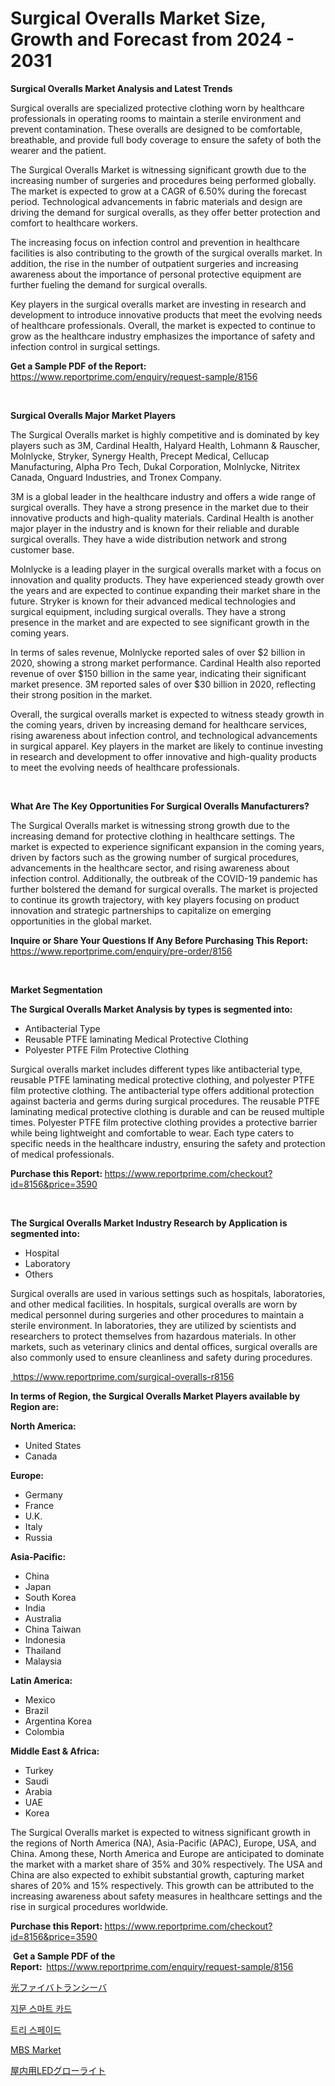 <p><h1>Surgical Overalls Market Size, Growth and Forecast from 2024 - 2031</h1></p><p><strong>Surgical Overalls Market Analysis and Latest Trends</strong></p>
<p><p>Surgical overalls are specialized protective clothing worn by healthcare professionals in operating rooms to maintain a sterile environment and prevent contamination. These overalls are designed to be comfortable, breathable, and provide full body coverage to ensure the safety of both the wearer and the patient.</p><p>The Surgical Overalls Market is witnessing significant growth due to the increasing number of surgeries and procedures being performed globally. The market is expected to grow at a CAGR of 6.50% during the forecast period. Technological advancements in fabric materials and design are driving the demand for surgical overalls, as they offer better protection and comfort to healthcare workers.</p><p>The increasing focus on infection control and prevention in healthcare facilities is also contributing to the growth of the surgical overalls market. In addition, the rise in the number of outpatient surgeries and increasing awareness about the importance of personal protective equipment are further fueling the demand for surgical overalls.</p><p>Key players in the surgical overalls market are investing in research and development to introduce innovative products that meet the evolving needs of healthcare professionals. Overall, the market is expected to continue to grow as the healthcare industry emphasizes the importance of safety and infection control in surgical settings.</p></p>
<p><strong>Get a Sample PDF of the Report:&nbsp;</strong> <a href="https://www.reportprime.com/enquiry/request-sample/8156">https://www.reportprime.com/enquiry/request-sample/8156</a></p>
<p>&nbsp;</p>
<p><strong>Surgical Overalls Major Market Players</strong></p>
<p><p>The Surgical Overalls market is highly competitive and is dominated by key players such as 3M, Cardinal Health, Halyard Health, Lohmann & Rauscher, Molnlycke, Stryker, Synergy Health, Precept Medical, Cellucap Manufacturing, Alpha Pro Tech, Dukal Corporation, Molnlycke, Nitritex Canada, Onguard Industries, and Tronex Company. </p><p>3M is a global leader in the healthcare industry and offers a wide range of surgical overalls. They have a strong presence in the market due to their innovative products and high-quality materials. Cardinal Health is another major player in the industry and is known for their reliable and durable surgical overalls. They have a wide distribution network and strong customer base.</p><p>Molnlycke is a leading player in the surgical overalls market with a focus on innovation and quality products. They have experienced steady growth over the years and are expected to continue expanding their market share in the future. Stryker is known for their advanced medical technologies and surgical equipment, including surgical overalls. They have a strong presence in the market and are expected to see significant growth in the coming years.</p><p>In terms of sales revenue, Molnlycke reported sales of over $2 billion in 2020, showing a strong market performance. Cardinal Health also reported revenue of over $150 billion in the same year, indicating their significant market presence. 3M reported sales of over $30 billion in 2020, reflecting their strong position in the market.</p><p>Overall, the surgical overalls market is expected to witness steady growth in the coming years, driven by increasing demand for healthcare services, rising awareness about infection control, and technological advancements in surgical apparel. Key players in the market are likely to continue investing in research and development to offer innovative and high-quality products to meet the evolving needs of healthcare professionals.</p></p>
<p>&nbsp;</p>
<p><strong>What Are The Key Opportunities For Surgical Overalls Manufacturers?</strong></p>
<p><p>The Surgical Overalls market is witnessing strong growth due to the increasing demand for protective clothing in healthcare settings. The market is expected to experience significant expansion in the coming years, driven by factors such as the growing number of surgical procedures, advancements in the healthcare sector, and rising awareness about infection control. Additionally, the outbreak of the COVID-19 pandemic has further bolstered the demand for surgical overalls. The market is projected to continue its growth trajectory, with key players focusing on product innovation and strategic partnerships to capitalize on emerging opportunities in the global market.</p></p>
<p><strong>Inquire or Share Your Questions If Any Before Purchasing This Report:</strong> <a href="https://www.reportprime.com/enquiry/pre-order/8156">https://www.reportprime.com/enquiry/pre-order/8156</a></p>
<p>&nbsp;</p>
<p><strong>Market Segmentation</strong></p>
<p><strong>The Surgical Overalls Market Analysis by types is segmented into:</strong></p>
<p><ul><li>Antibacterial Type</li><li>Reusable PTFE laminating Medical Protective Clothing</li><li>Polyester PTFE Film Protective Clothing</li></ul></p>
<p><p>Surgical overalls market includes different types like antibacterial type, reusable PTFE laminating medical protective clothing, and polyester PTFE film protective clothing. The antibacterial type offers additional protection against bacteria and germs during surgical procedures. The reusable PTFE laminating medical protective clothing is durable and can be reused multiple times. Polyester PTFE film protective clothing provides a protective barrier while being lightweight and comfortable to wear. Each type caters to specific needs in the healthcare industry, ensuring the safety and protection of medical professionals.</p></p>
<p><strong>Purchase this Report:&nbsp;</strong><a href="https://www.reportprime.com/checkout?id=8156&price=3590">https://www.reportprime.com/checkout?id=8156&price=3590</a></p>
<p>&nbsp;</p>
<p><strong>The Surgical Overalls Market Industry Research by Application is segmented into:</strong></p>
<p><ul><li>Hospital</li><li>Laboratory</li><li>Others</li></ul></p>
<p><p>Surgical overalls are used in various settings such as hospitals, laboratories, and other medical facilities. In hospitals, surgical overalls are worn by medical personnel during surgeries and other procedures to maintain a sterile environment. In laboratories, they are utilized by scientists and researchers to protect themselves from hazardous materials. In other markets, such as veterinary clinics and dental offices, surgical overalls are also commonly used to ensure cleanliness and safety during procedures.</p></p>
<p><a href="https://www.reportprime.com/surgical-overalls-r8156">&nbsp;https://www.reportprime.com/surgical-overalls-r8156</a></p>
<p><strong>In terms of Region, the Surgical Overalls Market Players available by Region are:</strong></p>
<p>
    <p> <strong> North America: </strong>
        <ul>
            <li>United States</li>
            <li>Canada</li>
        </ul>
        </p> 
    <p> <strong> Europe: </strong>
        <ul>
            <li>Germany</li>
            <li>France</li>
            <li>U.K.</li>
            <li>Italy</li>
            <li>Russia</li>
        </ul>
        </p> 
    <p> <strong> Asia-Pacific: </strong>
        <ul>
            <li>China</li>
            <li>Japan</li>
            <li>South Korea</li>
            <li>India</li>
            <li>Australia</li>
            <li>China Taiwan</li>
            <li>Indonesia</li>
            <li>Thailand</li>
            <li>Malaysia</li>
        </ul>
        </p> 
    <p> <strong> Latin America: </strong>
        <ul>
            <li>Mexico</li>
            <li>Brazil</li>
            <li>Argentina Korea</li>
            <li>Colombia</li>
        </ul>
        </p> 
    <p> <strong> Middle East & Africa: </strong>
        <ul>
            <li>Turkey</li>
            <li>Saudi</li>
            <li>Arabia</li>
            <li>UAE</li>
            <li>Korea</li>
        </ul>
    </p>
    </p>
<p><p>The Surgical Overalls market is expected to witness significant growth in the regions of North America (NA), Asia-Pacific (APAC), Europe, USA, and China. Among these, North America and Europe are anticipated to dominate the market with a market share of 35% and 30% respectively. The USA and China are also expected to exhibit substantial growth, capturing market shares of 20% and 15% respectively. This growth can be attributed to the increasing awareness about safety measures in healthcare settings and the rise in surgical procedures worldwide.</p></p>
<p><strong>Purchase this Report: </strong><a href="https://www.reportprime.com/checkout?id=8156&price=3590">https://www.reportprime.com/checkout?id=8156&price=3590</a></p>
<p>&nbsp;<strong>Get a Sample PDF of the Report:&nbsp;&nbsp;</strong><a href="https://www.reportprime.com/enquiry/request-sample/8156">https://www.reportprime.com/enquiry/request-sample/8156</a></p>
<p><strong></strong></p>
<p><p><a href="https://medium.com/@stevenhuson95/%E5%85%89%E3%83%95%E3%82%A1%E3%82%A4%E3%83%90%E3%83%BC%E9%80%81%E5%8F%97%E4%BF%A1%E6%A9%9F%E3%81%AE%E5%B8%82%E5%A0%B4%E5%88%86%E6%9E%90-%E3%81%9D%E3%81%AEcagr-%E5%B8%82%E5%A0%B4%E3%82%BB%E3%82%B0%E3%83%A1%E3%83%B3%E3%83%86%E3%83%BC%E3%82%B7%E3%83%A7%E3%83%B3-%E3%81%8A%E3%82%88%E3%81%B3%E3%82%B0%E3%83%AD%E3%83%BC%E3%83%90%E3%83%AB%E7%94%A3%E6%A5%AD%E6%A6%82%E8%A6%81-3b77c51a912b">光ファイバトランシーバ</a></p><p><a href="https://medium.com/@demarcuskuhlman/%EC%A7%80%EB%AC%B8-%EC%8A%A4%EB%A7%88%ED%8A%B8-%EC%B9%B4%EB%93%9C-%EC%8B%9C%EC%9E%A5-%EC%9D%B8%EC%82%AC%EC%9D%B4%ED%8A%B8-%EC%8B%9C%EC%9E%A5-%EB%8F%99%ED%96%A5-%EC%84%B1%EC%9E%A5-2024%EB%85%84%EB%B6%80%ED%84%B0-2031%EB%85%84%EA%B9%8C%EC%A7%80%EC%9D%98-%EC%98%88%EC%B8%A1-2a4838b2cb3f">지문 스마트 카드</a></p><p><a href="https://medium.com/@twix678568/%ED%8A%B8%EB%A6%AC-%EC%8A%A4%ED%8E%98%EC%9D%B4%EB%93%9C-%EC%8B%9C%EC%9E%A5-%EA%B7%9C%EB%AA%A8-%EB%B0%8F-%EC%8B%9C%EC%9E%A5-%ED%8A%B8%EB%A0%8C%EB%93%9C-2024%EB%85%84%EB%B6%80%ED%84%B0-2031%EB%85%84%EA%B9%8C%EC%A7%80%EC%9D%98-%EC%99%84%EC%A0%84%ED%95%9C-%EC%82%B0%EC%97%85-%EA%B0%9C%EC%9A%94-299da00d770e">트리 스페이드</a></p><p><a href="https://issuu.com/reportprime-2/docs/mbs-market-size-2030.pptx">MBS Market</a></p><p><a href="https://github.com/hwbcz413288296/Market-Research-Report-List-1/blob/main/554134633634.md">屋内用LEDグローライト</a></p></p>